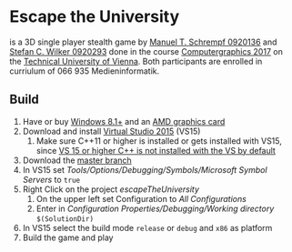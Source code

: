 # Escape the University
is a 3D single player stealth game by [Manuel T. Schrempf 0920136](mailto:e0920136@student.tuwien.ac.at) and [Stefan C. Wilker
0920293](mailto:e0920293@student.tuwien.ac.at) done in the course [Computergraphics 2017](https://tiss.tuwien.ac.at/course/educationDetails.xhtml?windowId=9cd&semester=2017S&courseNr=186831) on the [Technical University of Vienna](http://www.tuwien.ac.at/en/tuwien_home/). Both participants are enrolled in curriulum of 066 935 Medieninformatik.

## Build
1. Have or buy [Windows 8.1+](https://www.microsoft.com/en-us/windows) and an [AMD graphics card](https://www.amd.com/en)
2. Download and install [Virtual Studio 2015](https://www.visualstudio.com/) (VS15)
    1. Make sure C++11 or higher is installed or gets installed with VS15, since [VS 15 or higher C++ is not installed with the VS by default](https://blogs.msdn.microsoft.com/vcblog/2015/07/24/setup-changes-in-visual-studio-2015-affecting-c-developers/)
3. Download the [master branch](https://github.com/ManuelTS/cgue17-escapeTheUniversity.git)
4. In VS15 set _Tools/Options/Debugging/Symbols/Microsoft Symbol Servers_ to `true`
5. Right Click on the project _escapeTheUniversity_
    1. On the upper left set Configuration to _All Configurations_
    1. Enter in _Configuration Properties/Debugging/Working directory_ `$(SolutionDir)`
6. In VS15 select the build mode `release` or `debug` and `x86` as platform
7. Build the game and play
